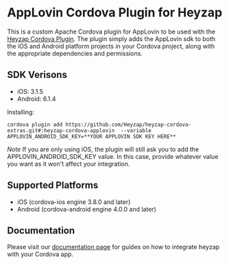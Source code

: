 AppLovin Cordova Plugin for Heyzap
==================================

This is a custom Apache Cordova plugin for AppLovin to be used with the [Heyzap Cordova Plugin](github.com/Heyzap/heyzap-cordova). The plugin simply adds the AppLovin sdk to both the iOS and Android platform projects in your Cordova project, along with the appropriate dependencies and permissions.

SDK Verisons
------------
- iOS: 3.1.5
- Android: 6.1.4

Installing:
```
cordova plugin add https://github.com/Heyzap/heyzap-cordova-extras.git#:heyzap-cordova-applovin  --variable APPLOVIN_ANDROID_SDK_KEY=**YOUR APPLOVIN SDK KEY HERE**
```

*Note* If you are only using iOS, the plugin will still ask you to add the APPLOVIN_ANDROID_SDK_KEY value. In this case, provide whatever value you want as it won't affect your integration.

Supported Platforms
-------------------
- iOS (cordova-ios engine 3.8.0 and later)
- Android (cordova-android engine 4.0.0 and later)

Documentation
-------------
Please visit our [documentation page](https://developers.heyzap.com/docs/cordova_sdk_setup_and_requirements#step-2-choose-your-3rdparty-sdks-optional) for guides on how to integrate heyzap with your Cordova app.
